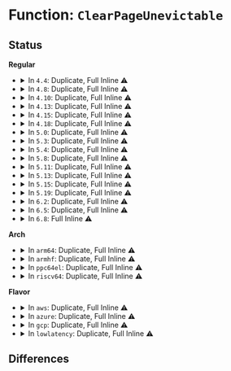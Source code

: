 # Function: <code>ClearPageUnevictable</code>

## Status
<b>Regular</b>
<ul>
<li>
<details>
<summary>In <code>4.4</code>: Duplicate, Full Inline ⚠️</summary>

**Collision:** Static Duplication

**Inline:** Full

**Transformation:** False

**Instances:**

```
In mm/vmscan.c (ffffffff811a2cdf)
Location: include/linux/page-flags.h:265
Inline: True
Inline callers:
  - mm/vmscan.c:putback_lru_page
  - mm/vmscan.c:check_move_unevictable_pages
```
```
In mm/memory-failure.c (ffffffff81201915)
Location: include/linux/page-flags.h:265
Inline: True
Inline callers:
  - mm/memory-failure.c:delete_from_lru_cache
```
</details>
</li>
<li>
<details>
<summary>In <code>4.8</code>: Duplicate, Full Inline ⚠️</summary>

**Collision:** Static Duplication

**Inline:** Full

**Transformation:** False

**Instances:**

```
In mm/vmscan.c (ffffffff811bcaa5)
Location: include/linux/page-flags.h:322
Inline: True
Inline callers:
  - mm/vmscan.c:check_move_unevictable_pages
  - mm/vmscan.c:putback_lru_page
```
```
In mm/migrate.c (ffffffff812120e2)
Location: include/linux/page-flags.h:322
Inline: True
Inline callers:
  - mm/migrate.c:migrate_pages
```
```
In mm/khugepaged.c (ffffffff8121b142)
Location: include/linux/page-flags.h:322
Inline: True
Inline callers:
  - mm/khugepaged.c:collapse_shmem
```
```
In mm/memory-failure.c (ffffffff8122664d)
Location: include/linux/page-flags.h:322
Inline: True
Inline callers:
  - mm/memory-failure.c:delete_from_lru_cache
```
</details>
</li>
<li>
<details>
<summary>In <code>4.10</code>: Duplicate, Full Inline ⚠️</summary>

**Collision:** Static Duplication

**Inline:** Full

**Transformation:** False

**Instances:**

```
In mm/vmscan.c (ffffffff811cd178)
Location: include/linux/page-flags.h:338
Inline: True
Inline callers:
  - mm/vmscan.c:check_move_unevictable_pages
  - mm/vmscan.c:putback_lru_page
```
```
In mm/migrate.c (ffffffff8122425b)
Location: include/linux/page-flags.h:338
Inline: True
Inline callers:
  - mm/migrate.c:migrate_pages
```
```
In mm/khugepaged.c (ffffffff8122c856)
Location: include/linux/page-flags.h:338
Inline: True
Inline callers:
  - mm/khugepaged.c:collapse_shmem
```
```
In mm/memory-failure.c (ffffffff81238c1d)
Location: include/linux/page-flags.h:338
Inline: True
Inline callers:
  - mm/memory-failure.c:delete_from_lru_cache
```
</details>
</li>
<li>
<details>
<summary>In <code>4.13</code>: Duplicate, Full Inline ⚠️</summary>

**Collision:** Static Duplication

**Inline:** Full

**Transformation:** False

**Instances:**

```
In mm/vmscan.c (ffffffff811d5e95)
Location: include/linux/page-flags.h:341
Inline: True
Inline callers:
  - mm/vmscan.c:check_move_unevictable_pages
  - mm/vmscan.c:putback_lru_page
```
```
In mm/migrate.c (ffffffff8122f972)
Location: include/linux/page-flags.h:341
Inline: True
Inline callers:
  - mm/migrate.c:migrate_pages
```
```
In mm/khugepaged.c (ffffffff81239061)
Location: include/linux/page-flags.h:341
Inline: True
Inline callers:
  - mm/khugepaged.c:collapse_shmem
```
```
In mm/memory-failure.c (ffffffff8124507d)
Location: include/linux/page-flags.h:341
Inline: True
Inline callers:
  - mm/memory-failure.c:delete_from_lru_cache
```
</details>
</li>
<li>
<details>
<summary>In <code>4.15</code>: Duplicate, Full Inline ⚠️</summary>

**Collision:** Static Duplication

**Inline:** Full

**Transformation:** False

**Instances:**

```
In mm/vmscan.c (ffffffff811eb3b5)
Location: include/linux/page-flags.h:342
Inline: True
Inline callers:
  - mm/vmscan.c:check_move_unevictable_pages
  - mm/vmscan.c:putback_lru_page
```
```
In mm/migrate.c (ffffffff8124d614)
Location: include/linux/page-flags.h:342
Inline: True
Inline callers:
  - mm/migrate.c:migrate_pages
```
```
In mm/khugepaged.c (ffffffff81257766)
Location: include/linux/page-flags.h:342
Inline: True
Inline callers:
  - mm/khugepaged.c:collapse_shmem
```
```
In mm/memory-failure.c (ffffffff81264f71)
Location: include/linux/page-flags.h:342
Inline: True
Inline callers:
  - mm/memory-failure.c:delete_from_lru_cache
```
</details>
</li>
<li>
<details>
<summary>In <code>4.18</code>: Duplicate, Full Inline ⚠️</summary>

**Collision:** Static Duplication

**Inline:** Full

**Transformation:** False

**Instances:**

```
In mm/vmscan.c (ffffffff8120cb8c)
Location: include/linux/page-flags.h:349
Inline: True
Inline callers:
  - mm/vmscan.c:check_move_unevictable_pages
```
```
In mm/migrate.c (ffffffff8127112c)
Location: include/linux/page-flags.h:349
Inline: True
Inline callers:
  - mm/migrate.c:migrate_pages
```
```
In mm/khugepaged.c (ffffffff8127b8c6)
Location: include/linux/page-flags.h:349
Inline: True
Inline callers:
  - mm/khugepaged.c:collapse_shmem
```
```
In mm/memory-failure.c (ffffffff81289291)
Location: include/linux/page-flags.h:349
Inline: True
Inline callers:
  - mm/memory-failure.c:delete_from_lru_cache
```
</details>
</li>
<li>
<details>
<summary>In <code>5.0</code>: Duplicate, Full Inline ⚠️</summary>

**Collision:** Static Duplication

**Inline:** Full

**Transformation:** False

**Instances:**

```
In mm/vmscan.c (ffffffff8121fa4c)
Location: include/linux/page-flags.h:361
Inline: True
Inline callers:
  - mm/vmscan.c:check_move_unevictable_pages
```
```
In mm/migrate.c (ffffffff81285738)
Location: include/linux/page-flags.h:361
Inline: True
Inline callers:
  - mm/migrate.c:migrate_pages
```
```
In mm/khugepaged.c (ffffffff8128fcc5)
Location: include/linux/page-flags.h:361
Inline: True
Inline callers:
  - mm/khugepaged.c:collapse_shmem
```
```
In mm/memory-failure.c (ffffffff8129e1e1)
Location: include/linux/page-flags.h:361
Inline: True
Inline callers:
  - mm/memory-failure.c:delete_from_lru_cache
```
</details>
</li>
<li>
<details>
<summary>In <code>5.3</code>: Duplicate, Full Inline ⚠️</summary>

**Collision:** Static Duplication

**Inline:** Full

**Transformation:** False

**Instances:**

```
In mm/vmscan.c (ffffffff8122f1c1)
Location: include/linux/page-flags.h:394
Inline: True
Inline callers:
  - mm/vmscan.c:check_move_unevictable_pages
```
```
In mm/migrate.c (ffffffff8129fdea)
Location: include/linux/page-flags.h:394
Inline: True
Inline callers:
  - mm/migrate.c:migrate_pages
```
```
In mm/khugepaged.c (ffffffff812aad63)
Location: include/linux/page-flags.h:394
Inline: True
Inline callers:
  - mm/khugepaged.c:collapse_shmem
```
```
In mm/memory-failure.c (ffffffff812b93a4)
Location: include/linux/page-flags.h:394
Inline: True
Inline callers:
  - mm/memory-failure.c:delete_from_lru_cache
```
</details>
</li>
<li>
<details>
<summary>In <code>5.4</code>: Duplicate, Full Inline ⚠️</summary>

**Collision:** Static Duplication

**Inline:** Full

**Transformation:** False

**Instances:**

```
In mm/vmscan.c (ffffffff8123d351)
Location: include/linux/page-flags.h:394
Inline: True
Inline callers:
  - mm/vmscan.c:check_move_unevictable_pages
```
```
In mm/migrate.c (ffffffff812b118a)
Location: include/linux/page-flags.h:394
Inline: True
Inline callers:
  - mm/migrate.c:migrate_pages
```
```
In mm/khugepaged.c (ffffffff812bc334)
Location: include/linux/page-flags.h:394
Inline: True
Inline callers:
  - mm/khugepaged.c:collapse_file
```
```
In mm/memory-failure.c (ffffffff812cb294)
Location: include/linux/page-flags.h:394
Inline: True
Inline callers:
  - mm/memory-failure.c:delete_from_lru_cache
```
</details>
</li>
<li>
<details>
<summary>In <code>5.8</code>: Duplicate, Full Inline ⚠️</summary>

**Collision:** Static Duplication

**Inline:** Full

**Transformation:** False

**Instances:**

```
In mm/vmscan.c (ffffffff81265917)
Location: include/linux/page-flags.h:402
Inline: True
Inline callers:
  - mm/vmscan.c:check_move_unevictable_pages
```
```
In mm/migrate.c (ffffffff812e65e1)
Location: include/linux/page-flags.h:402
Inline: True
Inline callers:
  - mm/migrate.c:unmap_and_move
```
```
In mm/khugepaged.c (ffffffff812f1870)
Location: include/linux/page-flags.h:402
Inline: True
Inline callers:
  - mm/khugepaged.c:collapse_file
```
```
In mm/memory-failure.c (ffffffff813015a4)
Location: include/linux/page-flags.h:402
Inline: True
Inline callers:
  - mm/memory-failure.c:delete_from_lru_cache
```
</details>
</li>
<li>
<details>
<summary>In <code>5.11</code>: Duplicate, Full Inline ⚠️</summary>

**Collision:** Static Duplication

**Inline:** Full

**Transformation:** False

**Instances:**

```
In mm/vmscan.c (ffffffff812702f3)
Location: include/linux/page-flags.h:410
Inline: True
Inline callers:
  - mm/vmscan.c:check_move_unevictable_pages
```
```
In mm/migrate.c (ffffffff812f19f5)
Location: include/linux/page-flags.h:410
Inline: True
Inline callers:
  - mm/migrate.c:unmap_and_move
```
```
In mm/khugepaged.c (ffffffff812fddc5)
Location: include/linux/page-flags.h:410
Inline: True
Inline callers:
  - mm/khugepaged.c:collapse_file
```
```
In mm/memory-failure.c (ffffffff8130d674)
Location: include/linux/page-flags.h:410
Inline: True
Inline callers:
  - mm/memory-failure.c:delete_from_lru_cache
```
</details>
</li>
<li>
<details>
<summary>In <code>5.13</code>: Duplicate, Full Inline ⚠️</summary>

**Collision:** Static Duplication

**Inline:** Full

**Transformation:** False

**Instances:**

```
In mm/vmscan.c (ffffffff812761d3)
Location: include/linux/page-flags.h:410
Inline: True
Inline callers:
  - mm/vmscan.c:check_move_unevictable_pages
```
```
In mm/migrate.c (ffffffff812f7d82)
Location: include/linux/page-flags.h:410
Inline: True
Inline callers:
  - mm/migrate.c:unmap_and_move
```
```
In mm/khugepaged.c (ffffffff81304f34)
Location: include/linux/page-flags.h:410
Inline: True
Inline callers:
  - mm/khugepaged.c:collapse_file
```
```
In mm/memory-failure.c (ffffffff813139b4)
Location: include/linux/page-flags.h:410
Inline: True
Inline callers:
  - mm/memory-failure.c:delete_from_lru_cache
```
</details>
</li>
<li>
<details>
<summary>In <code>5.15</code>: Duplicate, Full Inline ⚠️</summary>

**Collision:** Static Duplication

**Inline:** Full

**Transformation:** False

**Instances:**

```
In mm/vmscan.c (ffffffff812b284a)
Location: include/linux/page-flags.h:424
Inline: True
Inline callers:
  - mm/vmscan.c:check_move_unevictable_pages
```
```
In mm/migrate.c (ffffffff813423f2)
Location: include/linux/page-flags.h:424
Inline: True
Inline callers:
  - mm/migrate.c:unmap_and_move
```
```
In mm/khugepaged.c (ffffffff8134ecc7)
Location: include/linux/page-flags.h:424
Inline: True
Inline callers:
  - mm/khugepaged.c:collapse_file
```
```
In mm/memory-failure.c (ffffffff8135eca4)
Location: include/linux/page-flags.h:424
Inline: True
Inline callers:
  - mm/memory-failure.c:delete_from_lru_cache
```
</details>
</li>
<li>
<details>
<summary>In <code>5.19</code>: Duplicate, Full Inline ⚠️</summary>

**Collision:** Static Duplication

**Inline:** Full

**Transformation:** False

**Instances:**

```
In mm/vmscan.c (ffffffff8130f596)
Location: include/linux/page-flags.h:577
Inline: True
Inline callers:
  - mm/vmscan.c:check_move_unevictable_pages
```
```
In mm/mlock.c (ffffffff8134ad97)
Location: include/linux/page-flags.h:577
Inline: True
Inline callers:
  - mm/mlock.c:__munlock_page
  - mm/mlock.c:__mlock_page
```
```
In mm/migrate.c (ffffffff813b4646)
Location: include/linux/page-flags.h:577
Inline: True
Inline callers:
  - mm/migrate.c:unmap_and_move
```
```
In mm/khugepaged.c (ffffffff813c58fc)
Location: include/linux/page-flags.h:577
Inline: True
Inline callers:
  - mm/khugepaged.c:collapse_file
```
```
In mm/memory-failure.c (ffffffff813d92a4)
Location: include/linux/page-flags.h:577
Inline: True
Inline callers:
  - mm/memory-failure.c:delete_from_lru_cache
```
</details>
</li>
<li>
<details>
<summary>In <code>6.2</code>: Duplicate, Full Inline ⚠️</summary>

**Collision:** Static Duplication

**Inline:** Full

**Transformation:** False

**Instances:**

```
In mm/mlock.c (ffffffff813c39ad)
Location: include/linux/page-flags.h:556
Inline: True
Inline callers:
  - mm/mlock.c:__munlock_page
  - mm/mlock.c:__mlock_page
```
```
In mm/khugepaged.c (ffffffff8144a25e)
Location: include/linux/page-flags.h:556
Inline: True
Inline callers:
  - mm/khugepaged.c:collapse_file
```
```
In mm/memory-failure.c (ffffffff8145f564)
Location: include/linux/page-flags.h:556
Inline: True
Inline callers:
  - mm/memory-failure.c:delete_from_lru_cache
```
</details>
</li>
<li>
<details>
<summary>In <code>6.5</code>: Duplicate, Full Inline ⚠️</summary>

**Collision:** Static Duplication

**Inline:** Full

**Transformation:** False

**Instances:**

```
In mm/khugepaged.c (ffffffff8148049f)
Location: include/linux/page-flags.h:550
Inline: True
Inline callers:
  - mm/khugepaged.c:collapse_file
```
```
In mm/memory-failure.c (ffffffff8149577f)
Location: include/linux/page-flags.h:550
Inline: True
Inline callers:
  - mm/memory-failure.c:delete_from_lru_cache
```
</details>
</li>
<li>
<details>
<summary>In <code>6.8</code>: Full Inline ⚠️</summary>

**Collision:** Unique Static

**Inline:** Full

**Transformation:** False

**Instances:**

```
In mm/khugepaged.c (ffffffff814ae5af)
Location: include/linux/page-flags.h:552
Inline: True
Inline callers:
  - mm/khugepaged.c:collapse_file
```
</details>
</li>
</ul>
<b>Arch</b>
<ul>
<li>
<details>
<summary>In <code>arm64</code>: Duplicate, Full Inline ⚠️</summary>

**Collision:** Static Duplication

**Inline:** Full

**Transformation:** False

**Instances:**

```
In mm/vmscan.c (ffff8000102ce790)
Location: include/linux/page-flags.h:394
Inline: True
Inline callers:
  - mm/vmscan.c:check_move_unevictable_pages
```
```
In mm/migrate.c (ffff80001035174c)
Location: include/linux/page-flags.h:394
Inline: True
Inline callers:
  - mm/migrate.c:migrate_pages
```
```
In mm/khugepaged.c (ffff80001035d4b8)
Location: include/linux/page-flags.h:394
Inline: True
Inline callers:
  - mm/khugepaged.c:collapse_file
```
```
In mm/memory-failure.c (ffff80001036e6cc)
Location: include/linux/page-flags.h:394
Inline: True
Inline callers:
  - mm/memory-failure.c:delete_from_lru_cache
```
</details>
</li>
<li>
<details>
<summary>In <code>armhf</code>: Duplicate, Full Inline ⚠️</summary>

**Collision:** Static Duplication

**Inline:** Full

**Transformation:** False

**Instances:**

```
In mm/vmscan.c (c04f8548)
Location: include/linux/page-flags.h:394
Inline: True
Inline callers:
  - mm/vmscan.c:check_move_unevictable_pages
```
```
In mm/migrate.c (c0552c28)
Location: include/linux/page-flags.h:394
Inline: True
Inline callers:
  - mm/migrate.c:migrate_pages
```
</details>
</li>
<li>
<details>
<summary>In <code>ppc64el</code>: Duplicate, Full Inline ⚠️</summary>

**Collision:** Static Duplication

**Inline:** Full

**Transformation:** False

**Instances:**

```
In mm/vmscan.c (c00000000038c580)
Location: include/linux/page-flags.h:394
Inline: True
Inline callers:
  - mm/vmscan.c:check_move_unevictable_pages
```
```
In mm/migrate.c (c000000000437cf4)
Location: include/linux/page-flags.h:394
Inline: True
Inline callers:
  - mm/migrate.c:migrate_pages
```
```
In mm/khugepaged.c (c000000000448fb8)
Location: include/linux/page-flags.h:394
Inline: True
Inline callers:
  - mm/khugepaged.c:collapse_file
```
```
In mm/memory-failure.c (c00000000045fadc)
Location: include/linux/page-flags.h:394
Inline: True
Inline callers:
  - mm/memory-failure.c:delete_from_lru_cache
```
</details>
</li>
<li>
<details>
<summary>In <code>riscv64</code>: Duplicate, Full Inline ⚠️</summary>

**Collision:** Static Duplication

**Inline:** Full

**Transformation:** False

**Instances:**

```
In mm/vmscan.c (ffffffe0001ec7fc)
Location: include/linux/page-flags.h:394
Inline: True
Inline callers:
  - mm/vmscan.c:check_move_unevictable_pages
```
```
In mm/migrate.c (ffffffe00023fb00)
Location: include/linux/page-flags.h:394
Inline: True
Inline callers:
  - mm/migrate.c:migrate_pages
```
</details>
</li>
</ul>
<b>Flavor</b>
<ul>
<li>
<details>
<summary>In <code>aws</code>: Duplicate, Full Inline ⚠️</summary>

**Collision:** Static Duplication

**Inline:** Full

**Transformation:** False

**Instances:**

```
In mm/vmscan.c (ffffffff812359a1)
Location: include/linux/page-flags.h:394
Inline: True
Inline callers:
  - mm/vmscan.c:check_move_unevictable_pages
```
```
In mm/migrate.c (ffffffff812a976a)
Location: include/linux/page-flags.h:394
Inline: True
Inline callers:
  - mm/migrate.c:migrate_pages
```
```
In mm/khugepaged.c (ffffffff812b4914)
Location: include/linux/page-flags.h:394
Inline: True
Inline callers:
  - mm/khugepaged.c:collapse_file
```
```
In mm/memory-failure.c (ffffffff812c3874)
Location: include/linux/page-flags.h:394
Inline: True
Inline callers:
  - mm/memory-failure.c:delete_from_lru_cache
```
</details>
</li>
<li>
<details>
<summary>In <code>azure</code>: Duplicate, Full Inline ⚠️</summary>

**Collision:** Static Duplication

**Inline:** Full

**Transformation:** False

**Instances:**

```
In mm/vmscan.c (ffffffff81228a0b)
Location: include/linux/page-flags.h:394
Inline: True
Inline callers:
  - mm/vmscan.c:check_move_unevictable_pages
```
```
In mm/migrate.c (ffffffff8129b0ca)
Location: include/linux/page-flags.h:394
Inline: True
Inline callers:
  - mm/migrate.c:migrate_pages
```
```
In mm/khugepaged.c (ffffffff812a5975)
Location: include/linux/page-flags.h:394
Inline: True
Inline callers:
  - mm/khugepaged.c:collapse_file
```
```
In mm/memory-failure.c (ffffffff812b48b4)
Location: include/linux/page-flags.h:394
Inline: True
Inline callers:
  - mm/memory-failure.c:delete_from_lru_cache
```
</details>
</li>
<li>
<details>
<summary>In <code>gcp</code>: Duplicate, Full Inline ⚠️</summary>

**Collision:** Static Duplication

**Inline:** Full

**Transformation:** False

**Instances:**

```
In mm/vmscan.c (ffffffff81233741)
Location: include/linux/page-flags.h:394
Inline: True
Inline callers:
  - mm/vmscan.c:check_move_unevictable_pages
```
```
In mm/migrate.c (ffffffff812a757a)
Location: include/linux/page-flags.h:394
Inline: True
Inline callers:
  - mm/migrate.c:migrate_pages
```
```
In mm/khugepaged.c (ffffffff812b2724)
Location: include/linux/page-flags.h:394
Inline: True
Inline callers:
  - mm/khugepaged.c:collapse_file
```
```
In mm/memory-failure.c (ffffffff812c1684)
Location: include/linux/page-flags.h:394
Inline: True
Inline callers:
  - mm/memory-failure.c:delete_from_lru_cache
```
</details>
</li>
<li>
<details>
<summary>In <code>lowlatency</code>: Duplicate, Full Inline ⚠️</summary>

**Collision:** Static Duplication

**Inline:** Full

**Transformation:** False

**Instances:**

```
In mm/vmscan.c (ffffffff81242c78)
Location: include/linux/page-flags.h:394
Inline: True
Inline callers:
  - mm/vmscan.c:check_move_unevictable_pages
```
```
In mm/migrate.c (ffffffff812b7880)
Location: include/linux/page-flags.h:394
Inline: True
Inline callers:
  - mm/migrate.c:migrate_pages
```
```
In mm/khugepaged.c (ffffffff812c2df7)
Location: include/linux/page-flags.h:394
Inline: True
Inline callers:
  - mm/khugepaged.c:collapse_file
```
```
In mm/memory-failure.c (ffffffff812d2144)
Location: include/linux/page-flags.h:394
Inline: True
Inline callers:
  - mm/memory-failure.c:delete_from_lru_cache
```
</details>
</li>
</ul>

## Differences

